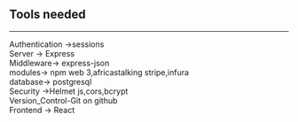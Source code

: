 ## Tools needed

---

Authentication ->sessions\
Server -> Express\
Middleware-> express-json \
modules-> npm web 3,africastalking stripe,infura\
database-> postgresql\
Security ->Helmet js,cors,bcrypt\
Version_Control-Git on github\
Frontend -> React
